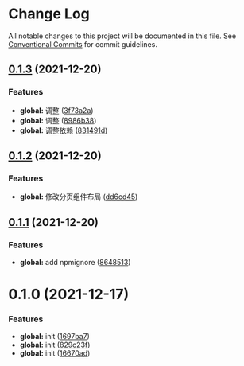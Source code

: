 # Change Log

All notable changes to this project will be documented in this file.
See [Conventional Commits](https://conventionalcommits.org) for commit guidelines.

## [0.1.3](https://github.com/zhouzuchuan/dseven-vue/compare/@dseven/vuetify@0.1.2...@dseven/vuetify@0.1.3) (2021-12-20)


### Features

* **global:** 调整 ([3f73a2a](https://github.com/zhouzuchuan/dseven-vue/commit/3f73a2a488a9af7151cbc5adb843d49ad7a54a3b))
* **global:** 调整 ([8986b38](https://github.com/zhouzuchuan/dseven-vue/commit/8986b38d35d1dde177cc1da1a60436652d3c28e9))
* **global:** 调整依赖 ([831491d](https://github.com/zhouzuchuan/dseven-vue/commit/831491d3a05278a2a40691ad555080c31ba058ff))





## [0.1.2](https://github.com/zhouzuchuan/dseven-vue/compare/@dseven/vuetify@0.1.1...@dseven/vuetify@0.1.2) (2021-12-20)


### Features

* **global:** 修改分页组件布局 ([dd6cd45](https://github.com/zhouzuchuan/dseven-vue/commit/dd6cd454f2f70b92f66f430c7512f68ab1616ea9))





## [0.1.1](https://github.com/zhouzuchuan/dseven-vue/compare/@dseven/vuetify@0.1.0...@dseven/vuetify@0.1.1) (2021-12-20)


### Features

* **global:** add npmignore ([8648513](https://github.com/zhouzuchuan/dseven-vue/commit/86485135a9faa326e65a93c6bcad0c6689fa02d5))





# 0.1.0 (2021-12-17)


### Features

* **global:** init ([1697ba7](https://github.com/zhouzuchuan/dseven-vue/commit/1697ba73a9e5bee2ea330274a518ba4cb108c974))
* **global:** init ([829c23f](https://github.com/zhouzuchuan/dseven-vue/commit/829c23f02231f98db91452f2b11950d9724b8b2d))
* **global:** init ([16670ad](https://github.com/zhouzuchuan/dseven-vue/commit/16670ad01be4e56cce7b4bfc4b5576292575e4bd))
